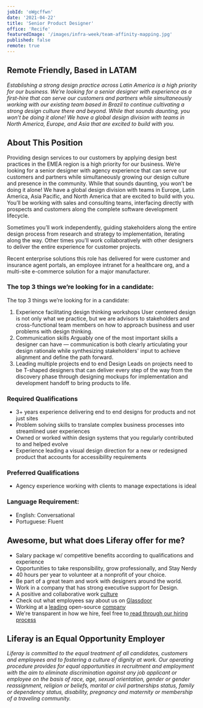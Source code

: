 ```yaml
---
jobId: 'oWgcffwn'
date: '2021-04-22'
title: 'Senior Product Designer'
office: 'Recife'
featuredImage: '/images/infra-week/team-affinity-mapping.jpg'
published: false
remote: true
---
```


## Remote Friendly, Based in LATAM

_Establishing a strong design practice across Latin America is a high priority for our business. We’re looking for a senior designer with experience as a first-hire that can serve our customers and partners while simultaneously working with our existing team based in Brazil to continue cultivating a strong design culture there and beyond. While that sounds daunting, you won’t be doing it alone! We have a global design division with teams in North America, Europe, and Asia that are excited to build with you._

## About This Position

Providing design services to our customers by applying design best practices in the EMEA region is a high priority for our business. We’re looking for a senior designer with agency experience that can serve our customers and partners while simultaneously growing our design culture and presence in the community. While that sounds daunting, you won’t be doing it alone! We have a global design division with teams in Europe, Latin America, Asia Pacific, and North America that are excited to build with you.
You’ll be working with sales and consulting teams, interfacing directly with prospects and customers along the complete software development lifecycle.

Sometimes you’ll work independently, guiding stakeholders along the entire design process from research and strategy to implementation, iterating along the way. Other times you'll work collaboratively with other designers to deliver the entire experience for customer projects.

Recent enterprise solutions this role has delivered for were customer and insurance agent portals, an employee intranet for a healthcare org, and a multi-site e-commerce solution for a major manufacturer.

### The top 3 things we’re looking for in a candidate:

The top 3 things we’re looking for in a candidate:

1. Experience facilitating design thinking workshops
   User centered design is not only what we practice, but we are advisors to stakeholders and cross-functional team members on how to approach business and user problems with design thinking.
1. Communication skills
   Arguably one of the most important skills a designer can have — communication is both clearly articulating your design rationale while synthesizing stakeholders' input to achieve alignment and define the path forward.
1. Leading multiple projects end to end
   Design Leads on projects need to be T-shaped designers that can deliver every step of the way from the discovery phase through designing mockups for implementation and development handoff to bring products to life.

### Required Qualifications

-   3+ years experience delivering end to end designs for products and not just sites
-   Problem solving skills to translate complex business processes into streamlined user experiences
-   Owned or worked within design systems that you regularly contributed to and helped evolve
-   Experience leading a visual design direction for a new or redesigned product that accounts for accessibility requirements

### Preferred Qualifications

-   Agency experience working with clients to manage expectations is ideal

### Language Requirement:

-   English: Conversational
-   Portuguese: Fluent

## Awesome, but what does Liferay offer for me?

-   Salary package w/ competitive benefits according to qualifications and experience
-   Opportunities to take responsibility, grow professionally, and Stay Nerdy
-   40 hours per year to volunteer at a nonprofit of your choice.
-   Be part of a great team and work with designers around the world.
-   Work in a company that has strong executive support for Design.
-   A positive and collaborative work [culture](https://www.youtube.com/watch?v=2EPZxIC5ogU)
-   Check out what employees say about us on [Glassdoor](https://www.glassdoor.com/Reviews/Liferay-Reviews-E278741.htm)
-   Working at a [leading](https://www.liferay.com/de/blog/en-us/products-and-technology/2021-gartner-magic-quadrant-names-liferay-as-leader-for-digital-experience-platforms) open-source [company](https://www.youtube.com/c/liferay)
-   We're transparent in how we hire, feel free to[ read through our hiring process](https://liferay.design/articles/2021/how-we-hire/)

## Liferay is an Equal Opportunity Employer

_Liferay is committed to the equal treatment of all candidates, customers and employees and to fostering a culture of dignity at work. Our operating procedure provides for equal opportunities in recruitment and employment with the aim to eliminate discrimination against any job applicant or employee on the basis of race, age, sexual orientation, gender or gender reassignment, religion or beliefs, marital or civil partnerships status, family or dependency status, disability, pregnancy and maternity or membership of a traveling community._
